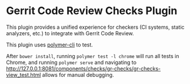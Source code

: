 # Gerrit Code Review Checks Plugin

This plugin provides a unified experience for checkers (CI systems, static
analyzers, etc.) to integrate with Gerrit Code Review.

This plugin uses [polymer-cli](https://www.polymer-project.org/1.0/docs/tools/polymer-cli#install) to test.

After `bower install`, running `polymer test -l chrome` will run all tests in Chrome, and running `polymer serve` and navigating to http://127.0.0.1:8081/components/checks/gr-checks/gr-checks-view_test.html allows for manual debugging.

